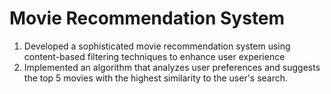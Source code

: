 # Movie Recommendation System
1. Developed a sophisticated movie recommendation system using content-based filtering techniques to enhance user experience
2. Implemented an algorithm that analyzes user preferences and suggests the top 5 movies with the highest similarity to the user's search.

